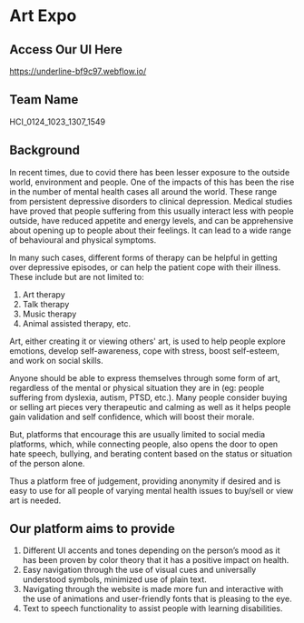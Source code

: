# Art Expo

## Access Our UI Here

https://underline-bf9c97.webflow.io/


## Team Name 

HCI_0124_1023_1307_1549


## Background

In recent times, due to covid there has been lesser exposure to the outside world, environment and people. One of the impacts of this has been the rise in the number of mental health cases all around the world. These range from persistent depressive disorders to clinical depression. Medical studies have proved that people suffering from this usually interact less with people outside, have reduced appetite and energy levels, and can be apprehensive about opening up to people about their feelings. It can lead to a wide range of behavioural and physical symptoms.

In many such cases, different forms of therapy can be helpful in getting over depressive episodes, or can help the patient cope with their illness. These include but are not limited to:
1. Art therapy
2. Talk therapy
3. Music therapy
4. Animal assisted therapy, etc.

Art, either creating it or viewing others' art, is used to help people explore emotions, develop self-awareness, cope with stress, boost self-esteem, and work on social skills. 

Anyone should be able to express themselves through some form of art, regardless of the mental or physical situation they are in (eg: people suffering from dyslexia, autism, PTSD, etc.). Many people consider buying or selling art pieces very therapeutic and calming as well as it helps people gain validation and self confidence, which will boost their morale.

But, platforms that encourage this are usually limited to social media platforms, which, while connecting people, also opens the door to open hate speech, bullying, and berating content based on the status or situation of the person alone. 

Thus a platform free of judgement, providing anonymity if desired and is easy to use for all people of varying mental health issues to buy/sell or view art is needed.

## Our platform aims to provide

1. Different UI accents and tones depending on the person’s mood as it has been proven by color theory that it has a positive impact on health.
2. Easy navigation through the use of visual cues and universally understood symbols, minimized use of plain text.
3. Navigating through the website is made more fun and interactive with the use of animations and user-friendly fonts that is pleasing to the eye.
4. Text to speech functionality to assist people with learning disabilities.
